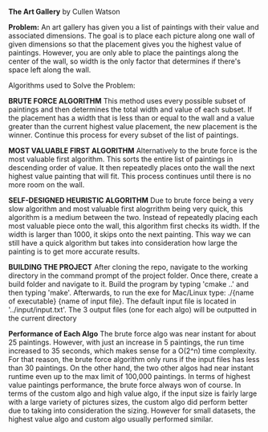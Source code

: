 **The Art Gallery**
by Cullen Watson

**Problem:**
An art gallery has given you a list of paintings with their value and associated dimensions. The goal is to place each picture along one wall of given dimensions so that the placement gives you the highest value of paintings. However, you are only able to place the paintings along the center of the wall, so width is the only factor that determines if there's space left along the wall.

Algorithms used to Solve the Problem:

**BRUTE FORCE ALGORITHM**
This method uses every possible subset of paintings and then determines the total width and value of each subset. If the placement has a width that is less than or equal to the wall and a value greater than the current highest value placement, the new placement is the winner. Continue this process for every subset of the list of paintings.

**MOST VALUABLE FIRST ALGORITHM**
Alternatively to the brute force is the most valuable first algorithm. This sorts the entire list of paintings in descending order of value. It then repeatedly places onto the wall the next highest value painting that will fit. This process continues until there is no more room on the wall.

**SELF-DESIGNED HEURISTIC ALGORITHM**
Due to brute force being a very slow algorithm and most valuable first alogrrithm being very quick, this algorithm is a medium between the two. Instead of repeatedly placing each most valuable piece onto the wall, this algorithm first checks its width. If the width is larger than 1000, it skips onto the next painting. This way we can still have a quick algorithm but takes into consideration how large the painting is to get more accurate results.

**BUILDING THE PROJECT**
After cloning the repo, navigate to the working directory in the command prompt of the project folder. Once there, create a build folder and navigate to it. Build the program by typing 'cmake ..' and then typing 'make'. Afterwards, to run the exe for Mac/Linux type: ./{name of executable} {name of input file}. The default input file is located in '../input/input.txt'. The 3 output files (one for each algo) will be outputted in the current directory

**Performance of Each Algo**
The brute force algo was near instant for about 25 paintings. However, with just an increase in 5 paintings, the run time increased to 35 seconds, which makes sense for a O(2^n) time complexity. For that reason, the brute force algorithm only runs if the input files has less than 30 paintings. On the other hand, the two other algos had near instant runtime even up to the max limit of 100,000 paintings. In terms of highest value paintings performance, the brute force always won of course. In terms of the custom algo and high value algo, if the input size is fairly large with a large variety of pictures sizes, the custom algo did perform better due to taking into consideration the sizing. However for small datasets, the highest value algo and custom algo usually performed similar.
